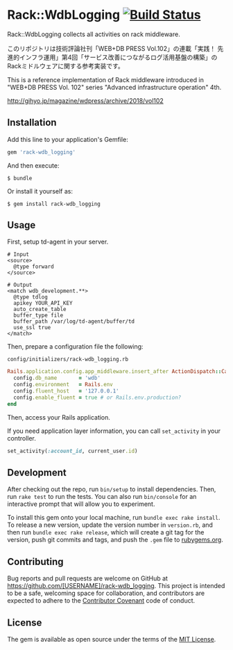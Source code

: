 # Rack::WdbLogging [![Build Status](https://travis-ci.org/monochromegane/rack-wdb_logging.svg?branch=master)](https://travis-ci.org/monochromegane/rack-wdb_logging)

Rack::WdbLogging collects all activities on rack middleware.

このリポジトリは技術評論社刊「WEB+DB PRESS Vol.102」の連載「実践！ 先進的インフラ運用」第4回「サービス改善につながるログ活用基盤の構築」のRackミドルウェアに関する参考実装です。

This is a reference implementation of Rack middleware introduced in "WEB+DB PRESS Vol. 102" series "Advanced infrastructure operation" 4th.

http://gihyo.jp/magazine/wdpress/archive/2018/vol102

## Installation

Add this line to your application's Gemfile:

```ruby
gem 'rack-wdb_logging'
```

And then execute:

    $ bundle

Or install it yourself as:

    $ gem install rack-wdb_logging

## Usage

First, setup td-agent in your server.

```
# Input
<source>
  @type forward
</source>

# Output
<match wdb_development.**>
  @type tdlog
  apikey YOUR_API_KEY
  auto_create_table
  buffer_type file
  buffer_path /var/log/td-agent/buffer/td
  use_ssl true
</match>
```

Then, prepare a configuration file the following:

`config/initializers/rack-wdb_logging.rb`

```rb
Rails.application.config.app_middleware.insert_after ActionDispatch::Callbacks, Rack::WdbLogging do |config|
  config.db_name       = 'wdb'
  config.environment   = Rails.env
  config.fluent_host   = '127.0.0.1'
  config.enable_fluent = true # or Rails.env.production?
end
```

Then, access your Rails application.


If you need application layer information, you can call `set_activity` in your controller.

```rb
set_activity(:account_id, current_user.id)
```

## Development

After checking out the repo, run `bin/setup` to install dependencies. Then, run `rake test` to run the tests. You can also run `bin/console` for an interactive prompt that will allow you to experiment.

To install this gem onto your local machine, run `bundle exec rake install`. To release a new version, update the version number in `version.rb`, and then run `bundle exec rake release`, which will create a git tag for the version, push git commits and tags, and push the `.gem` file to [rubygems.org](https://rubygems.org).

## Contributing

Bug reports and pull requests are welcome on GitHub at https://github.com/[USERNAME]/rack-wdb_logging. This project is intended to be a safe, welcoming space for collaboration, and contributors are expected to adhere to the [Contributor Covenant](http://contributor-covenant.org) code of conduct.


## License

The gem is available as open source under the terms of the [MIT License](http://opensource.org/licenses/MIT).


